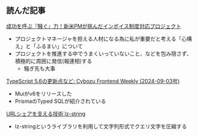 ## 読んだ記事
[成功を呼ぶ『騒ぐ』力！新米PMが挑んだインボイス制度対応プロジェクト](https://tech-blog.monotaro.com/entry/2024/09/05/090000)
- プロジェクトマネージャを担える人材になる為に私が重要だと考える「心構え」と「ふるまい」について
- プロジェクトを推進する中でうまくいっていないこと、などを包み隠さず、積極的に周囲に発信(報連相)する
	- 騒ぎ先も大事

[TypeScript 5.6の更新点など: Cybozu Frontend Weekly (2024-09-03号)](https://zenn.dev/cybozu_frontend/articles/frontend_weekly_20240903)
- Muiがv6をリリースした
- PrismaのTyped SQLが紹介されている

[URLシェアを支える技術 lz-string](https://zenn.dev/chot/articles/what-is-lz-string)
- lz-stringというライブラリを利用して文字列形式でクエリ文字を圧縮する